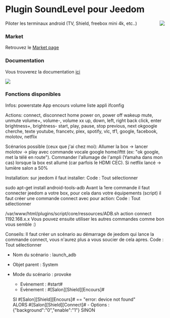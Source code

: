 # Plugin SoundLevel pour Jeedom

<img src="doc/images/SoundLevel_icon.png" align="right">

Piloter les terminaux android (TV, Shield, freebox mini 4k, etc..)


### Market

Retrouvez le [Market page](https://www.jeedom.com/market/index.php?v=d&p=market&type=plugin&&name=SoundLevel)


### Documentation

Vous trouverez la documentation [ici](https://github.com/Jeedom-Plugins-Extra/SoundLevel/blob/stable/doc/fr_FR/index.asciidoc)

<img src="doc/images/SoundLevel_screenshot1.png" align="center">


### Fonctions disponibles

Infos:
powerstate
App encours
volume
liste appli
ifconfig

Actions:
connect, disconnect
home
power on, power off
wakeup
mute, unmute
volume+, volume-, volume xx
up, down, left, right
back
click, enter
brightness+, brightness-
start, play, pause, stop
previous, next
okgoogle
cherche, texte
youtube, francetv, plex, spotify, vlc, tf1, google, facebook, molotov, netflix

Scénarios possible (ceux que j'ai chez moi):
Allumer la box -> lancer molotov -> play avec commande vocale google home/ifttt (ex: "ok google, met la télé en route").
Commander l'allumage de l'ampli (Yamaha dans mon cas) lorsque la box est allumé (car parfois le HDMI CEC).
Si netflix lancé -> lumière salon a 50%

Installation:
sur jeedom il faut installer:
Code : Tout sélectionner

sudo apt-get install android-tools-adb
Avant la 1ere commande il faut connecter jeedom a votre box, pour cela dans votre équipements (script) il faut créer une commande connect avec pour action:
Code : Tout sélectionner

/var/www/html/plugins/script/core/ressources/ADB.sh action connect 1192.168.x.x
Vous pouvez ensuite utiliser les autres commandes comme bon vous semble :)

Conseils:
Il faut créer un scénario au démarrage de jeedom qui lance la commande connect, vous n'aurez plus a vous soucier de cela apres.
Code : Tout sélectionner

- Nom du scénario : launch_adb
- Objet parent : System
- Mode du scénario : provoke
    - Evènement : #start#
    - Evènement : #[Salon][Shield][Encours]#
    
    SI #[Salon][Shield][Encours]# == "error: device not found"  
    ALORS
     #[Salon][Shield][Connect]# - Options : {"background":"0","enable":"1"}
    SINON
